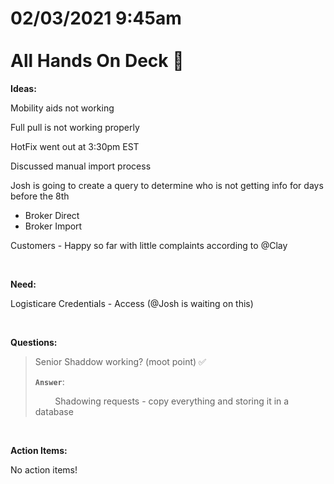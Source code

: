 # **02/03/2021 9:45am <br> <br> All Hands On Deck 💯**

**Ideas:**

Mobility aids not working

Full pull is not working properly

HotFix went out at 3:30pm EST

Discussed manual import process

Josh is going to create a query to determine who is not getting info for days before the 8th
  * Broker Direct
  * Broker Import 

Customers - Happy so far with little complaints according to @Clay

&nbsp;

**Need:**

Logisticare Credentials - Access (@Josh is waiting on this) 

&nbsp;

**Questions:**

> Senior Shaddow working?  (moot point) ✅
>
> **`Answer`**:
>
> &nbsp; &nbsp; &nbsp; &nbsp; Shadowing requests - copy everything and storing it in a database

&nbsp;

**Action Items:**

No action items!